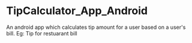 # TipCalculator_App_Android
An android app which calculates tip amount for a user based on a user's bill. Eg: Tip for restuarant bill
